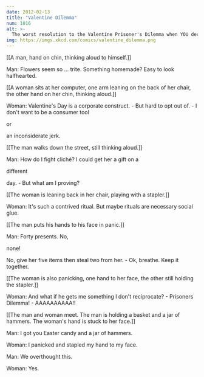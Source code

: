 ```yaml
---
date: 2012-02-13
title: "Valentine Dilemma"
num: 1016
alt: >-
  The worst resolution to the Valentine Prisoner's Dilemma when YOU decide not to give your partner a present but your PARTNER decides to testify against you in the armed robbery case.
img: https://imgs.xkcd.com/comics/valentine_dilemma.png
---
```

[[A man, hand on chin, thinking aloud to himself.]]

Man: Flowers seem so ... trite. Something homemade? Easy to look halfhearted.

[[A woman sits at her computer, one arm leaning on the back of her chair, the other hand on her chin, thinking aloud.]]

Woman: Valentine's Day is a corporate construct. - But hard to opt out of. - I don't want to be a consumer tool 

or

 an inconsiderate jerk.

[[The man walks down the street, still thinking aloud.]]

Man: How do I fight cliché? I could get her a gift on a 

different

 day. - But what am I proving? 

[[The woman is leaning back in her chair, playing with a stapler.]]

Woman: It's such a contrived ritual. But maybe rituals are necessary social glue.

[[The man puts his hands to his face in panic.]]

Man: Forty presents. No, 

none!

 No, give her five items then steal two from her. - Ok, breathe. Keep it together.

[[The woman is also panicking, one hand to her face, the other still holding the stapler.]]

Woman: And what if he gets me something I don't reciprocate? - Prisoners Dilemma! - AAAAAAAAAA!!

[[The man and woman meet. The man is holding a basket and a jar of hammers. The woman's hand is stuck to her face.]]

Man: I got you Easter candy and a jar of hammers.

Woman: I panicked and stapled my hand to my face.

Man: We overthought this.

Woman: Yes.

